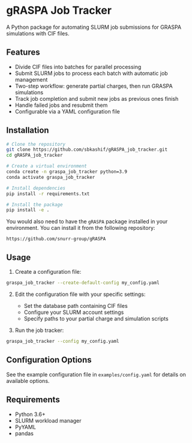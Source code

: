 # gRASPA Job Tracker

A Python package for automating SLURM job submissions for GRASPA simulations with CIF files.

## Features

- Divide CIF files into batches for parallel processing
- Submit SLURM jobs to process each batch with automatic job management
- Two-step workflow: generate partial charges, then run GRASPA simulations
- Track job completion and submit new jobs as previous ones finish
- Handle failed jobs and resubmit them
- Configurable via a YAML configuration file

## Installation

```bash
# Clone the repository
git clone https://github.com/sbkashif/gRASPA_job_tracker.git
cd gRASPA_job_tracker

# Create a virtual environment
conda create -n graspa_job_tracker python=3.9
conda activate graspa_job_tracker

# Install dependencies
pip install -r requirements.txt

# Install the package
pip install -e .
```

You would also need to have the `gRASPA` package installed in your environment. You can install it from the following repository: 

`https://github.com/snurr-group/gRASPA`

## Usage

1. Create a configuration file:
```bash
graspa_job_tracker --create-default-config my_config.yaml
```

2. Edit the configuration file with your specific settings:
   - Set the database path containing CIF files
   - Configure your SLURM account settings
   - Specify paths to your partial charge and simulation scripts

3. Run the job tracker:
```bash
graspa_job_tracker --config my_config.yaml
```

## Configuration Options

See the example configuration file in `examples/config.yaml` for details on available options.

## Requirements

- Python 3.6+
- SLURM workload manager
- PyYAML
- pandas
